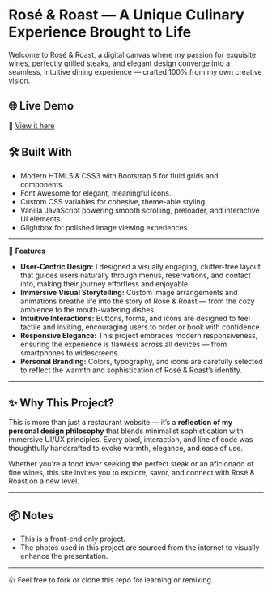 # Rosé & Roast — A Unique Culinary Experience Brought to Life

Welcome to Rosé & Roast, a digital canvas where my passion for exquisite wines, perfectly grilled steaks, and elegant design converge into a seamless, intuitive dining experience — crafted 100% from my own creative vision.

## 🌐 Live Demo
🔗 [View it here](https://rachel-thu.github.io/Bootstrap-Web-Project/)


## 🛠️ Built With

- Modern HTML5 & CSS3 with Bootstrap 5 for fluid grids and components.  
- Font Awesome for elegant, meaningful icons.  
- Custom CSS variables for cohesive, theme-able styling.  
- Vanilla JavaScript powering smooth scrolling, preloader, and interactive UI elements.  
- Glightbox for polished image viewing experiences.

---

📌 **Features**
- **User-Centric Design:** I designed a visually engaging, clutter-free layout that guides users naturally through menus, reservations, and contact info, making their journey effortless and enjoyable.  
- **Immersive Visual Storytelling:** Custom image arrangements and animations breathe life into the story of Rosé & Roast — from the cozy ambience to the mouth-watering dishes.  
- **Intuitive Interactions:** Buttons, forms, and icons are designed to feel tactile and inviting, encouraging users to order or book with confidence.  
- **Responsive Elegance:** This project embraces modern responsiveness, ensuring the experience is flawless across all devices — from smartphones to widescreens.  
- **Personal Branding:** Colors, typography, and icons are carefully selected to reflect the warmth and sophistication of Rosé & Roast’s identity.

---

## ✨ Why This Project?

This is more than just a restaurant website — it’s a **reflection of my personal design philosophy** that blends minimalist sophistication with immersive UI/UX principles. Every pixel, interaction, and line of code was thoughtfully handcrafted to evoke warmth, elegance, and ease of use.

Whether you're a food lover seeking the perfect steak or an aficionado of fine wines, this site invites you to explore, savor, and connect with Rosé & Roast on a new level.

---

## 📦 Notes

- This is a front-end only project.
- The photos used in this project are sourced from the internet to visually enhance the presentation.

---

👍 Feel free to fork or clone this repo for learning or remixing.
